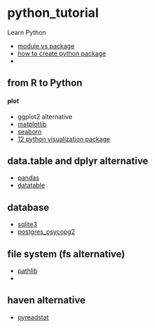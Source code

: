 # python_tutorial
Learn Python


- [module vs package](https://learnpython.com/blog/python-modules-packages-libraries-frameworks/)
- [how to create python package](https://medium.com/analytics-vidhya/how-to-create-a-python-library-7d5aea80cc3f)
- 

## from R to Python
#### plot
- ggplot2 alternative
- [matplotlib](https://github.com/matplotlib/matplotlib)
- [seaborn](https://github.com/mwaskom/seaborn)
- [12 python visualization package](https://mode.com/blog/python-data-visualization-libraries)
## data.table and dplyr alternative 
- [pandas](https://github.com/pandas-dev/pandas)
- [datatable](https://github.com/h2oai/datatable)
## database
- [sqlite3](https://docs.python.org/3/library/sqlite3.html)
- [postgres_psycopg2](https://github.com/psycopg/psycopg2)
## file system (fs alternative)
- [pathlib](https://docs.python.org/3/library/pathlib.html)
- 
## haven alternative 
- [pyreadstat](https://github.com/Roche/pyreadstat)
